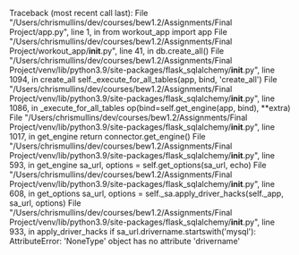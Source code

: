 Traceback (most recent call last):
  File "/Users/chrismullins/dev/courses/bew1.2/Assignments/Final Project/app.py", line 1, in <module>
    from workout_app import app 
  File "/Users/chrismullins/dev/courses/bew1.2/Assignments/Final Project/workout_app/__init__.py", line 41, in <module>
    db.create_all()
  File "/Users/chrismullins/dev/courses/bew1.2/Assignments/Final Project/venv/lib/python3.9/site-packages/flask_sqlalchemy/__init__.py", line 1094, in create_all
    self._execute_for_all_tables(app, bind, 'create_all')
  File "/Users/chrismullins/dev/courses/bew1.2/Assignments/Final Project/venv/lib/python3.9/site-packages/flask_sqlalchemy/__init__.py", line 1086, in _execute_for_all_tables
    op(bind=self.get_engine(app, bind), **extra)
  File "/Users/chrismullins/dev/courses/bew1.2/Assignments/Final Project/venv/lib/python3.9/site-packages/flask_sqlalchemy/__init__.py", line 1017, in get_engine
    return connector.get_engine()
  File "/Users/chrismullins/dev/courses/bew1.2/Assignments/Final Project/venv/lib/python3.9/site-packages/flask_sqlalchemy/__init__.py", line 593, in get_engine
    sa_url, options = self.get_options(sa_url, echo)
  File "/Users/chrismullins/dev/courses/bew1.2/Assignments/Final Project/venv/lib/python3.9/site-packages/flask_sqlalchemy/__init__.py", line 608, in get_options
    sa_url, options = self._sa.apply_driver_hacks(self._app, sa_url, options)
  File "/Users/chrismullins/dev/courses/bew1.2/Assignments/Final Project/venv/lib/python3.9/site-packages/flask_sqlalchemy/__init__.py", line 933, in apply_driver_hacks
    if sa_url.drivername.startswith('mysql'):
AttributeError: 'NoneType' object has no attribute 'drivername'